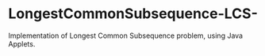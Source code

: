 # LongestCommonSubsequence-LCS-
Implementation of Longest Common Subsequence problem, using Java Applets. 
